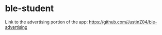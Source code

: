 # ble-student
Link to the advertising portion of the app: https://github.com/JustinZ04/ble-advertising
